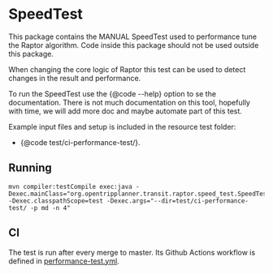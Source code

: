 # SpeedTest

This package contains the MANUAL SpeedTest used to performance tune the Raptor algorithm. Code
inside this package should not be used outside this package.

When changing the core logic of Raptor this test can be used to detect changes in the result and
performance.

To run the SpeedTest use the {@code --help} option to se the documentation. There is not much
documentation on this tool, hopefully with time, we will add more doc and maybe automate part of
this test.

Example input files and setup is included in the resource test folder:

- {@code test/ci-performance-test/}.

## Running

```
mvn compiler:testCompile exec:java -Dexec.mainClass="org.opentripplanner.transit.raptor.speed_test.SpeedTest" -Dexec.classpathScope=test -Dexec.args="--dir=test/ci-performance-test/ -p md -n 4"
```

## CI

The test is run after every merge to master. Its Github Actions workflow is defined
in [performance-test.yml](../../../../../../../../.github/workflows/performance-test.yml).